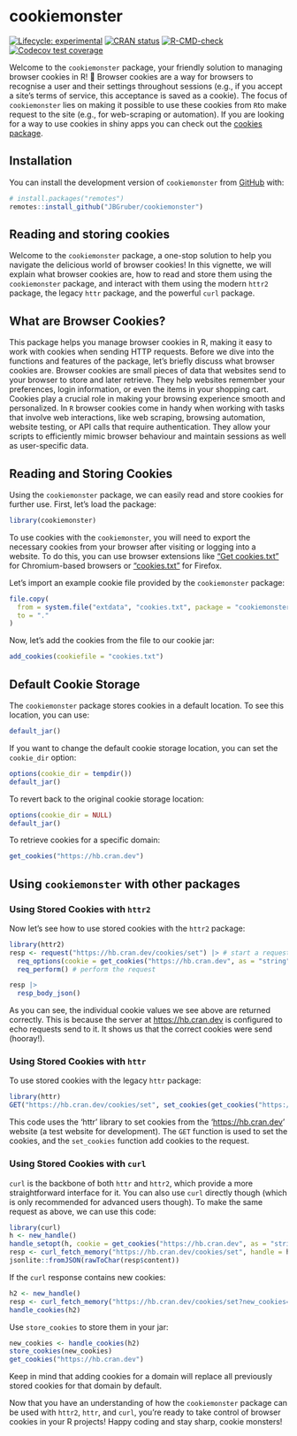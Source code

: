 
<!-- README.md is generated from README.Rmd. Please edit that file -->

# cookiemonster

<!-- badges: start -->

[![Lifecycle:
experimental](https://img.shields.io/badge/lifecycle-experimental-orange.svg)](https://lifecycle.r-lib.org/articles/stages.html#experimental)
[![CRAN
status](https://www.r-pkg.org/badges/version/cookiemonster)](https://CRAN.R-project.org/package=cookiemonster)
[![R-CMD-check](https://github.com/JBGruber/cookiemonster/actions/workflows/R-CMD-check.yaml/badge.svg)](https://github.com/JBGruber/cookiemonster/actions/workflows/R-CMD-check.yaml)
[![Codecov test
coverage](https://codecov.io/gh/JBGruber/cookiemonster/branch/main/graph/badge.svg)](https://app.codecov.io/gh/JBGruber/cookiemonster?branch=main)
<!-- badges: end -->

Welcome to the `cookiemonster` package, your friendly solution to
managing browser cookies in R! 🍪 Browser cookies are a way for browsers
to recognise a user and their settings throughout sessions (e.g., if you
accept a site’s terms of service, this acceptance is saved as a cookie).
The focus of `cookiemonster` lies on making it possible to use these
cookies from `R`to make request to the site (e.g., for web-scraping or
automation). If you are looking for a way to use cookies in shiny apps
you can check out the [cookies
package](https://cran.r-project.org/web/packages/cookies/index.html).

## Installation

You can install the development version of `cookiemonster` from
[GitHub](https://github.com/) with:

``` r
# install.packages("remotes")
remotes::install_github("JBGruber/cookiemonster")
```

## Reading and storing cookies

Welcome to the `cookiemonster` package, a one-stop solution to help you
navigate the delicious world of browser cookies! In this vignette, we
will explain what browser cookies are, how to read and store them using
the `cookiemonster` package, and interact with them using the modern
`httr2` package, the legacy `httr` package, and the powerful `curl`
package.

## What are Browser Cookies?

This package helps you manage browser cookies in R, making it easy to
work with cookies when sending HTTP requests. Before we dive into the
functions and features of the package, let’s briefly discuss what
browser cookies are. Browser cookies are small pieces of data that
websites send to your browser to store and later retrieve. They help
websites remember your preferences, login information, or even the items
in your shopping cart. Cookies play a crucial role in making your
browsing experience smooth and personalized. In `R` browser cookies come
in handy when working with tasks that involve web interactions, like web
scraping, browsing automation, website testing, or API calls that
require authentication. They allow your scripts to efficiently mimic
browser behaviour and maintain sessions as well as user-specific data.

## Reading and Storing Cookies

Using the `cookiemonster` package, we can easily read and store cookies
for further use. First, let’s load the package:

``` r
library(cookiemonster)
```

To use cookies with the `cookiemonster`, you will need to export the
necessary cookies from your browser after visiting or logging into a
website. To do this, you can use browser extensions like [“Get
cookies.txt”](https://chrome.google.com/webstore/detail/get-cookiestxt-locally/cclelndahbckbenkjhflpdbgdldlbecc)
for Chromium-based browsers or
[“cookies.txt”](https://addons.mozilla.org/en-US/firefox/addon/cookies-txt/)
for Firefox.

Let’s import an example cookie file provided by the `cookiemonster`
package:

``` r
file.copy(
  from = system.file("extdata", "cookies.txt", package = "cookiemonster"),
  to = "."
)
```

Now, let’s add the cookies from the file to our cookie jar:

``` r
add_cookies(cookiefile = "cookies.txt")
```

## Default Cookie Storage

The `cookiemonster` package stores cookies in a default location. To see
this location, you can use:

``` r
default_jar()
```

If you want to change the default cookie storage location, you can set
the `cookie_dir` option:

``` r
options(cookie_dir = tempdir())
default_jar()
```

To revert back to the original cookie storage location:

``` r
options(cookie_dir = NULL)
default_jar()
```

To retrieve cookies for a specific domain:

``` r
get_cookies("https://hb.cran.dev")
```

## Using `cookiemonster` with other packages

### Using Stored Cookies with `httr2`

Now let’s see how to use stored cookies with the `httr2` package:

``` r
library(httr2)
resp <- request("https://hb.cran.dev/cookies/set") |> # start a request
  req_options(cookie = get_cookies("https://hb.cran.dev", as = "string")) |> # add cookies to be sent with it
  req_perform() # perform the request

resp |> 
  resp_body_json()
```

As you can see, the individual cookie values we see above are returned
correctly. This is because the server at <https://hb.cran.dev> is
configured to echo requests send to it. It shows us that the correct
cookies were send (hooray!).

### Using Stored Cookies with `httr`

To use stored cookies with the legacy `httr` package:

``` r
library(httr)
GET("https://hb.cran.dev/cookies/set", set_cookies(get_cookies("https://hb.cran.dev", as = "vector")))
```

This code uses the ‘httr’ library to set cookies from the
‘<https://hb.cran.dev>’ website (a test website for development). The
`GET` function is used to set the cookies, and the `set_cookies`
function add cookies to the request.

### Using Stored Cookies with `curl`

`curl` is the backbone of both `httr` and `httr2`, which provide a more
straightforward interface for it. You can also use `curl` directly
though (which is only recommended for advanced users though). To make
the same request as above, we can use this code:

``` r
library(curl)
h <- new_handle()
handle_setopt(h, cookie = get_cookies("https://hb.cran.dev", as = "string"))
resp <- curl_fetch_memory("https://hb.cran.dev/cookies/set", handle = h)
jsonlite::fromJSON(rawToChar(resp$content))
```

If the `curl` response contains new cookies:

``` r
h2 <- new_handle()
resp <- curl_fetch_memory("https://hb.cran.dev/cookies/set?new_cookies=moo", handle = h2)
handle_cookies(h2)
```

Use `store_cookies` to store them in your jar:

``` r
new_cookies <- handle_cookies(h2)
store_cookies(new_cookies)
get_cookies("https://hb.cran.dev")
```

Keep in mind that adding cookies for a domain will replace all
previously stored cookies for that domain by default.

Now that you have an understanding of how the `cookiemonster` package
can be used with `httr2`, `httr`, and `curl`, you’re ready to take
control of browser cookies in your R projects! Happy coding and stay
sharp, cookie monsters!
